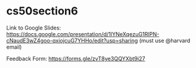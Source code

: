 # cs50section6

Link to Google Slides: https://docs.google.com/presentation/d/1lYNeXqezuG1RlPN-cNaudE3wZ4goo-qxiojcuG7YHHo/edit?usp=sharing
(must use @harvard email)

Feedback Form: https://forms.gle/zvT8ye3QQYXbt9i27